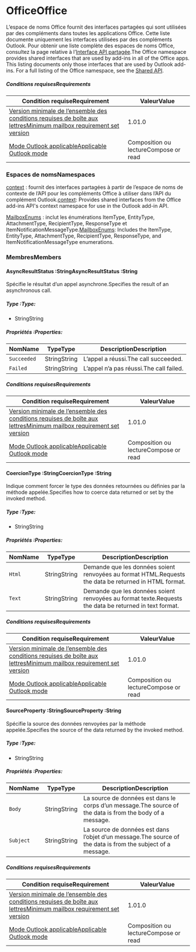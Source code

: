  

# <a name="office"></a><span data-ttu-id="a2a6b-101">Office</span><span class="sxs-lookup"><span data-stu-id="a2a6b-101">Office</span></span>

<span data-ttu-id="a2a6b-p101">L’espace de noms Office fournit des interfaces partagées qui sont utilisées par des compléments dans toutes les applications Office. Cette liste documente uniquement les interfaces utilisées par des compléments Outlook. Pour obtenir une liste complète des espaces de noms Office, consultez la page relative à l’[Interface API partagée](/javascript/api/office).</span><span class="sxs-lookup"><span data-stu-id="a2a6b-p101">The Office namespace provides shared interfaces that are used by add-ins in all of the Office apps. This listing documents only those interfaces that are used by Outlook add-ins. For a full listing of the Office namespace, see the [Shared API](/javascript/api/office).</span></span>

##### <a name="requirements"></a><span data-ttu-id="a2a6b-104">Conditions requises</span><span class="sxs-lookup"><span data-stu-id="a2a6b-104">Requirements</span></span>

|<span data-ttu-id="a2a6b-105">Condition requise</span><span class="sxs-lookup"><span data-stu-id="a2a6b-105">Requirement</span></span>| <span data-ttu-id="a2a6b-106">Valeur</span><span class="sxs-lookup"><span data-stu-id="a2a6b-106">Value</span></span>|
|---|---|
|[<span data-ttu-id="a2a6b-107">Version minimale de l’ensemble des conditions requises de boîte aux lettres</span><span class="sxs-lookup"><span data-stu-id="a2a6b-107">Minimum mailbox requirement set version</span></span>](/javascript/office/requirement-sets/outlook-api-requirement-sets)| <span data-ttu-id="a2a6b-108">1.0</span><span class="sxs-lookup"><span data-stu-id="a2a6b-108">1.0</span></span>|
|[<span data-ttu-id="a2a6b-109">Mode Outlook applicable</span><span class="sxs-lookup"><span data-stu-id="a2a6b-109">Applicable Outlook mode</span></span>](https://docs.microsoft.com/outlook/add-ins/#extension-points)| <span data-ttu-id="a2a6b-110">Composition ou lecture</span><span class="sxs-lookup"><span data-stu-id="a2a6b-110">Compose or read</span></span>|

### <a name="namespaces"></a><span data-ttu-id="a2a6b-111">Espaces de noms</span><span class="sxs-lookup"><span data-stu-id="a2a6b-111">Namespaces</span></span>

<span data-ttu-id="a2a6b-112">[context](office.context.md) : fournit des interfaces partagées à partir de l’espace de noms de contexte de l’API pour les compléments Office à utiliser dans l’API du complément Outlook.</span><span class="sxs-lookup"><span data-stu-id="a2a6b-112">[context](office.context.md): Provides shared interfaces from the Office add-ins API's context namespace for use in the Outlook add-in API.</span></span>

<span data-ttu-id="a2a6b-113">[MailboxEnums](/javascript/api/outlook/office.mailboxenums.attachmenttype) : inclut les énumérations ItemType, EntityType, AttachmentType, RecipientType, ResponseType et ItemNotificationMessageType.</span><span class="sxs-lookup"><span data-stu-id="a2a6b-113">[MailboxEnums](/javascript/api/outlook/office.mailboxenums.attachmenttype): Includes the ItemType, EntityType, AttachmentType, RecipientType, ResponseType, and ItemNotificationMessageType enumerations.</span></span>

### <a name="members"></a><span data-ttu-id="a2a6b-114">Membres</span><span class="sxs-lookup"><span data-stu-id="a2a6b-114">Members</span></span>

####  <a name="asyncresultstatus-string"></a><span data-ttu-id="a2a6b-115">AsyncResultStatus :String</span><span class="sxs-lookup"><span data-stu-id="a2a6b-115">AsyncResultStatus :String</span></span>

<span data-ttu-id="a2a6b-116">Spécifie le résultat d’un appel asynchrone.</span><span class="sxs-lookup"><span data-stu-id="a2a6b-116">Specifies the result of an asynchronous call.</span></span>

##### <a name="type"></a><span data-ttu-id="a2a6b-117">Type :</span><span class="sxs-lookup"><span data-stu-id="a2a6b-117">Type:</span></span>

*   <span data-ttu-id="a2a6b-118">String</span><span class="sxs-lookup"><span data-stu-id="a2a6b-118">String</span></span>

##### <a name="properties"></a><span data-ttu-id="a2a6b-119">Propriétés :</span><span class="sxs-lookup"><span data-stu-id="a2a6b-119">Properties:</span></span>

|<span data-ttu-id="a2a6b-120">Nom</span><span class="sxs-lookup"><span data-stu-id="a2a6b-120">Name</span></span>| <span data-ttu-id="a2a6b-121">Type</span><span class="sxs-lookup"><span data-stu-id="a2a6b-121">Type</span></span>| <span data-ttu-id="a2a6b-122">Description</span><span class="sxs-lookup"><span data-stu-id="a2a6b-122">Description</span></span>|
|---|---|---|
|`Succeeded`| <span data-ttu-id="a2a6b-123">String</span><span class="sxs-lookup"><span data-stu-id="a2a6b-123">String</span></span>|<span data-ttu-id="a2a6b-124">L’appel a réussi.</span><span class="sxs-lookup"><span data-stu-id="a2a6b-124">The call succeeded.</span></span>|
|`Failed`| <span data-ttu-id="a2a6b-125">String</span><span class="sxs-lookup"><span data-stu-id="a2a6b-125">String</span></span>|<span data-ttu-id="a2a6b-126">L’appel n’a pas réussi.</span><span class="sxs-lookup"><span data-stu-id="a2a6b-126">The call failed.</span></span>|

##### <a name="requirements"></a><span data-ttu-id="a2a6b-127">Conditions requises</span><span class="sxs-lookup"><span data-stu-id="a2a6b-127">Requirements</span></span>

|<span data-ttu-id="a2a6b-128">Condition requise</span><span class="sxs-lookup"><span data-stu-id="a2a6b-128">Requirement</span></span>| <span data-ttu-id="a2a6b-129">Valeur</span><span class="sxs-lookup"><span data-stu-id="a2a6b-129">Value</span></span>|
|---|---|
|[<span data-ttu-id="a2a6b-130">Version minimale de l’ensemble des conditions requises de boîte aux lettres</span><span class="sxs-lookup"><span data-stu-id="a2a6b-130">Minimum mailbox requirement set version</span></span>](/javascript/office/requirement-sets/outlook-api-requirement-sets)| <span data-ttu-id="a2a6b-131">1.0</span><span class="sxs-lookup"><span data-stu-id="a2a6b-131">1.0</span></span>|
|[<span data-ttu-id="a2a6b-132">Mode Outlook applicable</span><span class="sxs-lookup"><span data-stu-id="a2a6b-132">Applicable Outlook mode</span></span>](https://docs.microsoft.com/outlook/add-ins/#extension-points)| <span data-ttu-id="a2a6b-133">Composition ou lecture</span><span class="sxs-lookup"><span data-stu-id="a2a6b-133">Compose or read</span></span>|
####  <a name="coerciontype-string"></a><span data-ttu-id="a2a6b-134">CoercionType :String</span><span class="sxs-lookup"><span data-stu-id="a2a6b-134">CoercionType :String</span></span>

<span data-ttu-id="a2a6b-135">Indique comment forcer le type des données retournées ou définies par la méthode appelée.</span><span class="sxs-lookup"><span data-stu-id="a2a6b-135">Specifies how to coerce data returned or set by the invoked method.</span></span>

##### <a name="type"></a><span data-ttu-id="a2a6b-136">Type :</span><span class="sxs-lookup"><span data-stu-id="a2a6b-136">Type:</span></span>

*   <span data-ttu-id="a2a6b-137">String</span><span class="sxs-lookup"><span data-stu-id="a2a6b-137">String</span></span>

##### <a name="properties"></a><span data-ttu-id="a2a6b-138">Propriétés :</span><span class="sxs-lookup"><span data-stu-id="a2a6b-138">Properties:</span></span>

|<span data-ttu-id="a2a6b-139">Nom</span><span class="sxs-lookup"><span data-stu-id="a2a6b-139">Name</span></span>| <span data-ttu-id="a2a6b-140">Type</span><span class="sxs-lookup"><span data-stu-id="a2a6b-140">Type</span></span>| <span data-ttu-id="a2a6b-141">Description</span><span class="sxs-lookup"><span data-stu-id="a2a6b-141">Description</span></span>|
|---|---|---|
|`Html`| <span data-ttu-id="a2a6b-142">String</span><span class="sxs-lookup"><span data-stu-id="a2a6b-142">String</span></span>|<span data-ttu-id="a2a6b-143">Demande que les données soient renvoyées au format HTML.</span><span class="sxs-lookup"><span data-stu-id="a2a6b-143">Requests the data be returned in HTML format.</span></span>|
|`Text`| <span data-ttu-id="a2a6b-144">String</span><span class="sxs-lookup"><span data-stu-id="a2a6b-144">String</span></span>|<span data-ttu-id="a2a6b-145">Demande que les données soient renvoyées au format texte.</span><span class="sxs-lookup"><span data-stu-id="a2a6b-145">Requests the data be returned in text format.</span></span>|

##### <a name="requirements"></a><span data-ttu-id="a2a6b-146">Conditions requises</span><span class="sxs-lookup"><span data-stu-id="a2a6b-146">Requirements</span></span>

|<span data-ttu-id="a2a6b-147">Condition requise</span><span class="sxs-lookup"><span data-stu-id="a2a6b-147">Requirement</span></span>| <span data-ttu-id="a2a6b-148">Valeur</span><span class="sxs-lookup"><span data-stu-id="a2a6b-148">Value</span></span>|
|---|---|
|[<span data-ttu-id="a2a6b-149">Version minimale de l’ensemble des conditions requises de boîte aux lettres</span><span class="sxs-lookup"><span data-stu-id="a2a6b-149">Minimum mailbox requirement set version</span></span>](/javascript/office/requirement-sets/outlook-api-requirement-sets)| <span data-ttu-id="a2a6b-150">1.0</span><span class="sxs-lookup"><span data-stu-id="a2a6b-150">1.0</span></span>|
|[<span data-ttu-id="a2a6b-151">Mode Outlook applicable</span><span class="sxs-lookup"><span data-stu-id="a2a6b-151">Applicable Outlook mode</span></span>](https://docs.microsoft.com/outlook/add-ins/#extension-points)| <span data-ttu-id="a2a6b-152">Composition ou lecture</span><span class="sxs-lookup"><span data-stu-id="a2a6b-152">Compose or read</span></span>|
####  <a name="sourceproperty-string"></a><span data-ttu-id="a2a6b-153">SourceProperty :String</span><span class="sxs-lookup"><span data-stu-id="a2a6b-153">SourceProperty :String</span></span>

<span data-ttu-id="a2a6b-154">Spécifie la source des données renvoyées par la méthode appelée.</span><span class="sxs-lookup"><span data-stu-id="a2a6b-154">Specifies the source of the data returned by the invoked method.</span></span>

##### <a name="type"></a><span data-ttu-id="a2a6b-155">Type :</span><span class="sxs-lookup"><span data-stu-id="a2a6b-155">Type:</span></span>

*   <span data-ttu-id="a2a6b-156">String</span><span class="sxs-lookup"><span data-stu-id="a2a6b-156">String</span></span>

##### <a name="properties"></a><span data-ttu-id="a2a6b-157">Propriétés :</span><span class="sxs-lookup"><span data-stu-id="a2a6b-157">Properties:</span></span>

|<span data-ttu-id="a2a6b-158">Nom</span><span class="sxs-lookup"><span data-stu-id="a2a6b-158">Name</span></span>| <span data-ttu-id="a2a6b-159">Type</span><span class="sxs-lookup"><span data-stu-id="a2a6b-159">Type</span></span>| <span data-ttu-id="a2a6b-160">Description</span><span class="sxs-lookup"><span data-stu-id="a2a6b-160">Description</span></span>|
|---|---|---|
|`Body`| <span data-ttu-id="a2a6b-161">String</span><span class="sxs-lookup"><span data-stu-id="a2a6b-161">String</span></span>|<span data-ttu-id="a2a6b-162">La source de données est dans le corps d’un message.</span><span class="sxs-lookup"><span data-stu-id="a2a6b-162">The source of the data is from the body of a message.</span></span>|
|`Subject`| <span data-ttu-id="a2a6b-163">String</span><span class="sxs-lookup"><span data-stu-id="a2a6b-163">String</span></span>|<span data-ttu-id="a2a6b-164">La source de données est dans l’objet d’un message.</span><span class="sxs-lookup"><span data-stu-id="a2a6b-164">The source of the data is from the subject of a message.</span></span>|

##### <a name="requirements"></a><span data-ttu-id="a2a6b-165">Conditions requises</span><span class="sxs-lookup"><span data-stu-id="a2a6b-165">Requirements</span></span>

|<span data-ttu-id="a2a6b-166">Condition requise</span><span class="sxs-lookup"><span data-stu-id="a2a6b-166">Requirement</span></span>| <span data-ttu-id="a2a6b-167">Valeur</span><span class="sxs-lookup"><span data-stu-id="a2a6b-167">Value</span></span>|
|---|---|
|[<span data-ttu-id="a2a6b-168">Version minimale de l’ensemble des conditions requises de boîte aux lettres</span><span class="sxs-lookup"><span data-stu-id="a2a6b-168">Minimum mailbox requirement set version</span></span>](/javascript/office/requirement-sets/outlook-api-requirement-sets)| <span data-ttu-id="a2a6b-169">1.0</span><span class="sxs-lookup"><span data-stu-id="a2a6b-169">1.0</span></span>|
|[<span data-ttu-id="a2a6b-170">Mode Outlook applicable</span><span class="sxs-lookup"><span data-stu-id="a2a6b-170">Applicable Outlook mode</span></span>](https://docs.microsoft.com/outlook/add-ins/#extension-points)| <span data-ttu-id="a2a6b-171">Composition ou lecture</span><span class="sxs-lookup"><span data-stu-id="a2a6b-171">Compose or read</span></span>|
